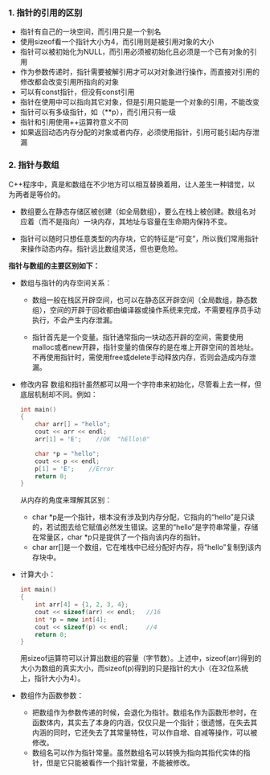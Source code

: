 ### 1. 指针的引用的区别

+ 指针有自己的一块空间，而引用只是一个别名
+ 使用sizeof看一个指针大小为4，而引用则是被引用对象的大小
+ 指针可以被初始化为NULL，而引用必须被初始化且必须是一个已有对象的引用
+ 作为参数传递时，指针需要被解引用才可以对对象进行操作，而直接对引用的修改都会改变引用所指向的对象
+ 可以有const指针，但没有const引用
+ 指针在使用中可以指向其它对象，但是引用只能是一个对象的引用，不能改变
+ 指针可以有多级指针，如（**p），而引用只有一级
+ 指针和引用使用++运算符意义不同
+ 如果返回动态内存分配的对象或者内存，必须使用指针，引用可能引起内存泄漏

### 2. 指针与数组

C++程序中，真是和数组在不少地方可以相互替换着用，让人差生一种错觉，以为两者是等价的。

+ 数组要么在静态存储区被创建（如全局数组），要么在栈上被创建。数组名对应着（而不是指向）一块内存，其地址与容量在生命期内保持不变。

+ 指针可以随时只想任意类型的内存块，它的特征是“可变”，所以我们常用指针来操作动态内存。指针远比数组灵活，但也更危险。

**指针与数组的主要区别如下：**
+ 数组与指针的内存空间关系：
    + 数组一般在栈区开辟空间，也可以在静态区开辟空间（全局数组，静态数组），空间的开辟于回收都由编译器或操作系统来完成，不需要程序员手动执行，不会产生内存泄漏。

    + 指针首先是一个变量。指针通常指向一块动态开辟的空间，需要使用malloc或者new开辟，指针变量的值保存的是在堆上开辟空间的首地址。不再使用指针时，需使用free或delete手动释放内存，否则会造成内存泄漏。

+ 修改内容
数组和指针虽然都可以用一个字符串来初始化，尽管看上去一样，但底层机制却不同。例如：
    ```cpp
    int main()
    {
        char arr[] = "hello";
        cout << arr << endl;
        arr[1] = 'E';    //OK  "hEllo\0"

        char *p = "hello";
        cout << p << endl;
        p[1] = 'E';    //Error
        return 0;
    }
    ```
    从内存的角度来理解其区别：
    + char *p是一个指针，根本没有涉及到内存分配，它指向的“hello”是只读的，若试图去给它赋值必然发生错误。这里的“hello”是字符串常量，存储在常量区，char *p只是提供了一个指向该内存的指针。
    + char arr[]是一个数组，它在堆栈中已经分配好内存，将“hello”复制到该内存块中。

+ 计算大小：
    ```cpp
    int main()
    {
        int arr[4] = {1, 2, 3, 4};
        cout << sizeof(arr) << endl;   //16
        int *p = new int[4];
        cout << sizeof(p) << endl;     //4
        return 0;
    }
    ```
    用sizeof运算符可以计算出数组的容量（字节数）。上述中，sizeof(arr)得到的大小为数组的真实大小，而sizeof(p)得到的只是指针的大小（在32位系统上，指针大小为4）。

+ 数组作为函数参数：
    + 把数组作为参数传递的时候，会退化为指针。数组名作为函数形参时，在函数体内，其实去了本身的内涵，仅仅只是一个指针；很遗憾，在失去其内涵的同时，它还失去了其常量特性，可以作自增、自减等操作，可以被修改。
    + 数组名可以作为指针常量。虽然数组名可以转换为指向其指代实体的指针，但是它只能被看作一个指针常量，不能被修改。
